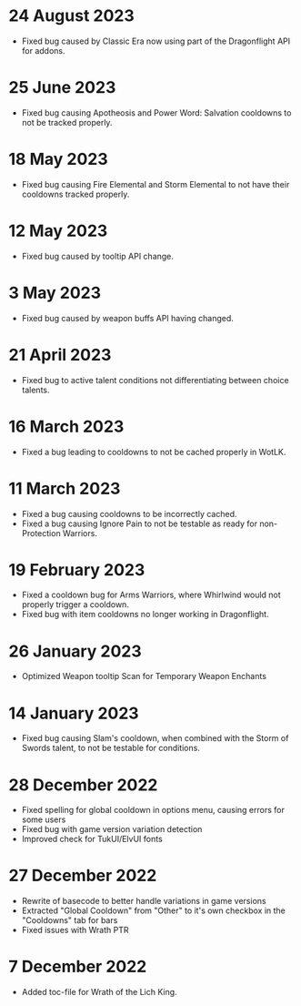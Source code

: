 # 24 August 2023
- Fixed bug caused by Classic Era now using part of the Dragonflight API for addons.

# 25 June 2023
- Fixed bug causing Apotheosis and Power Word: Salvation cooldowns to not be tracked properly.

# 18 May 2023
- Fixed bug causing Fire Elemental and Storm Elemental to not have their cooldowns tracked properly.

# 12 May 2023
- Fixed bug caused by tooltip API change.

# 3 May 2023
- Fixed bug caused by weapon buffs API having changed.

# 21 April 2023
- Fixed bug to active talent conditions not differentiating between choice talents.

# 16 March 2023
- Fixed a bug leading to cooldowns to not be cached properly in WotLK.

# 11 March 2023
- Fixed a bug causing cooldowns to be incorrectly cached.
- Fixed a bug causing Ignore Pain to not be testable as ready for non-Protection Warriors.

# 19 February 2023
- Fixed a cooldown bug for Arms Warriors, where Whirlwind would not properly trigger a cooldown.
- Fixed bug with item cooldowns no longer working in Dragonflight.

# 26 January 2023
- Optimized Weapon tooltip Scan for Temporary Weapon Enchants

# 14 January 2023
- Fixed bug causing Slam's cooldown, when combined with the Storm of Swords talent, to not be testable for conditions.

# 28 December 2022

- Fixed spelling for global cooldown in options menu, causing errors for some users
- Fixed bug with game version variation detection
- Improved check for TukUI/ElvUI fonts

# 27 December 2022

- Rewrite of basecode to better handle variations in game versions
- Extracted "Global Cooldown" from "Other" to it's own checkbox in the "Cooldowns" tab for bars
- Fixed issues with Wrath PTR

# 7 December 2022
- Added toc-file for Wrath of the Lich King.

